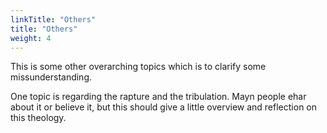 ```yaml
---
linkTitle: "Others"
title: "Others"
weight: 4
---
```


This is some other overarching topics which is to clarify some missunderstanding.

One topic is regarding the rapture and the tribulation. Mayn people ehar about it or believe it, but this should give a little overview and reflection on this theology.